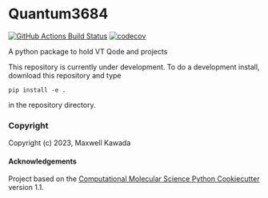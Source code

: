 Quantum3684
==============================
[//]: # (Badges)
[![GitHub Actions Build Status](https://github.com/REPLACE_WITH_OWNER_ACCOUNT/quantum3684/workflows/CI/badge.svg)](https://github.com/REPLACE_WITH_OWNER_ACCOUNT/quantum3684/actions?query=workflow%3ACI)
[![codecov](https://codecov.io/gh/REPLACE_WITH_OWNER_ACCOUNT/Quantum3684/branch/main/graph/badge.svg)](https://codecov.io/gh/REPLACE_WITH_OWNER_ACCOUNT/Quantum3684/branch/main)


A python package to hold VT Qode and projects

This repository is currently under development. To do a development install, download this repository and type

`pip install -e .`

in the repository directory.

### Copyright

Copyright (c) 2023, Maxwell Kawada


#### Acknowledgements
 
Project based on the 
[Computational Molecular Science Python Cookiecutter](https://github.com/molssi/cookiecutter-cms) version 1.1.
